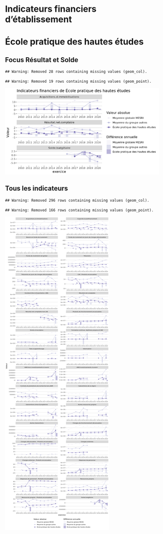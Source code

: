 Indicateurs financiers d’établissement
================

# École pratique des hautes études

## Focus Résultat et Solde

    ## Warning: Removed 28 rows containing missing values (geom_col).

    ## Warning: Removed 19 rows containing missing values (geom_point).

![](école_pratique_des_hautes_études_files/figure-gfm/etab.focus-1.png)<!-- -->

## Tous les indicateurs

    ## Warning: Removed 296 rows containing missing values (geom_col).

    ## Warning: Removed 166 rows containing missing values (geom_point).

![](école_pratique_des_hautes_études_files/figure-gfm/etab-1.png)<!-- -->
